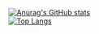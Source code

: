 [![Anurag's GitHub stats](https://github-readme-stats.vercel.app/api?username=enmanuelrdgz)](https://github.com/anuraghazra/github-readme-stats)  
[![Top Langs](https://github-readme-stats.vercel.app/api/top-langs/?username=enmanuelrdgz)](https://github.com/anuraghazra/github-readme-stats)
